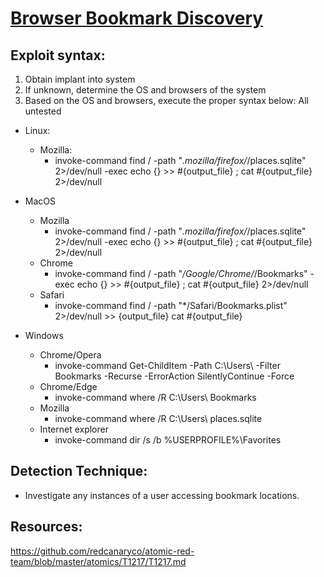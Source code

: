 # [Browser Bookmark Discovery](https://attack.mitre.org/techniques/T1217/)

## Exploit syntax:
1. Obtain implant into system
2. If unknown, determine the OS and browsers of the system
3. Based on the OS and browsers, execute the proper syntax below:
All untested
* Linux:
    * Mozilla:
        * invoke-command find / -path "*.mozilla/firefox/*/places.sqlite" 2>/dev/null -exec echo {} >> #{output_file} \; cat #{output_file} 2>/dev/null 
       
* MacOS
    * Mozilla
        * invoke-command find / -path "*.mozilla/firefox/*/places.sqlite" 2>/dev/null -exec echo {} >> #{output_file} \; cat #{output_file} 2>/dev/null
    * Chrome
        * invoke-command find / -path "*/Google/Chrome/*/Bookmarks" -exec echo {} >> #{output_file} \; cat #{output_file} 2>/dev/null
    * Safari
        * invoke-command find / -path "*/Safari/Bookmarks.plist" 2>/dev/null >> {output_file} cat #{output_file}


* Windows
    * Chrome/Opera
        * invoke-command Get-ChildItem -Path C:\Users\ -Filter Bookmarks -Recurse -ErrorAction SilentlyContinue -Force
    * Chrome/Edge
        * invoke-command where /R C:\Users\ Bookmarks
    * Mozilla
        * invoke-command where /R C:\Users\ places.sqlite
    * Internet explorer
        * invoke-command dir /s /b %USERPROFILE%\Favorites


## Detection Technique:
* Investigate any instances of a user accessing bookmark locations.

## Resources: 
https://github.com/redcanaryco/atomic-red-team/blob/master/atomics/T1217/T1217.md